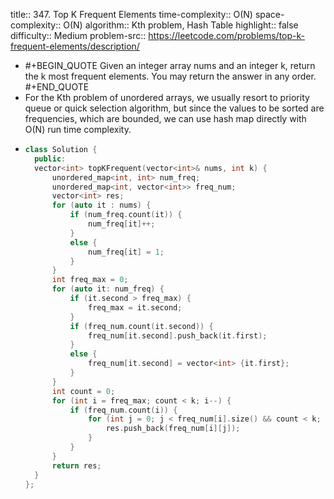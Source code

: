 title:: 347. Top K Frequent Elements
time-complexity:: O(N)
space-complexity:: O(N)
algorithm:: Kth problem, Hash Table
highlight:: false
difficulty:: Medium
problem-src:: https://leetcode.com/problems/top-k-frequent-elements/description/

- #+BEGIN_QUOTE
  Given an integer array nums and an integer k, return the k most frequent elements. You may return the answer in any order.
  #+END_QUOTE
- For the Kth problem of unordered arrays, we usually resort to priority queue or quick selection algorithm, but since the values to be sorted are frequencies, which are bounded, we can use hash map directly with O(N) run time complexity.
- ```cpp
  class Solution {
    public:
    vector<int> topKFrequent(vector<int>& nums, int k) {
        unordered_map<int, int> num_freq;
        unordered_map<int, vector<int>> freq_num;
        vector<int> res;
        for (auto it : nums) {
            if (num_freq.count(it)) {
                num_freq[it]++;
            }
            else {
                num_freq[it] = 1;
            }
        }
        int freq_max = 0;
        for (auto it: num_freq) {
            if (it.second > freq_max) {
                freq_max = it.second;
            }
            if (freq_num.count(it.second)) {
                freq_num[it.second].push_back(it.first);
            }
            else {
                freq_num[it.second] = vector<int> {it.first};
            }
        }
        int count = 0;
        for (int i = freq_max; count < k; i--) {
            if (freq_num.count(i)) {
                for (int j = 0; j < freq_num[i].size() && count < k; j++, count++) {
                    res.push_back(freq_num[i][j]);
                }
            }
        }
        return res;
    }
  };
  ```